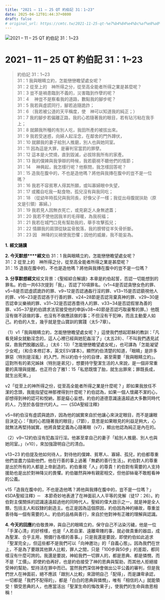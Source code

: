 ```yaml
---
title: "2021 – 11 – 25 QT 約伯記 31：1~23"
date: 2025-04-12T01:44:37+0800
draft: false
# original_url: https://cmtc.tw/2021-11-25-qt-%e7%b4%84%e4%bc%af%e8%a8%98-31%ef%bc%9a123
---
```


![2021 – 11 – 25 QT 約伯記 31：1~23](/images/qt.jpg   "2021 – 11 – 25 QT 約伯記 31：1~23")

# 2021 – 11 – 25 QT 約伯記 31：1~23

> 約伯記 31：1~23  
> 31：1 我與眼睛立約，怎能戀戀瞻望處女呢？  
> 31：2 從至上的　神所得之分，從至高全能者所得之業是甚麼呢？  
> 31：3 豈不是禍患臨到不義的，災害臨到作孽的呢？  
> 31：4 　神豈不是察看我的道路，數點我的腳步呢？  
> 31：5 我若與虛謊同行，腳若追隨詭詐；  
> 31：6 （我若被公道的天平稱度，使　神可以知道我的純正；）  
> 31：7 我的腳步若偏離正路，我的心若隨著我的眼目，若有玷污粘在我手上；  
> 31：8 就願我所種的有別人吃，我田所產的被拔出來。  
> 31：9 我若受迷惑，向婦人起淫念，在鄰舍的門外蹲伏，  
> 31：10 就願我的妻子給別人推磨，別人也與她同室。  
> 31：11 因為這是大罪，是審判官當罰的罪孽。  
> 31：12 這本是火焚燒，直到毀滅，必拔除我所有的家產。  
> 31：13 我的僕婢與我爭辯的時候，我若藐視不聽他們的情節；  
> 31：14 　神興起，我怎樣行呢？他察問，我怎樣回答呢？  
> 31：15 造我在腹中的，不也是造他嗎？將他與我摶在腹中的豈不是一位嗎？  
> 31：16 我若不容貧寒人得其所願，或叫寡婦眼中失望，  
> 31：17 或獨自吃我一點食物，孤兒沒有與我同吃；  
> 31：18 （從幼年時孤兒與我同長，好像父子一樣；我從出母腹就扶助（原文是引領）寡婦。）  
> 31：19 我若見人因無衣死亡，或見窮乏人身無遮蓋；  
> 31：20 我若不使他因我羊的毛得暖，為我祝福；  
> 31：21 我若在城門口見有幫助我的，舉手攻擊孤兒；  
> 31：22 情願我的肩頭從缺盆骨脫落，我的膀臂從羊矢骨折斷。  
> 31：23 因　神降的災禍使我恐懼；因他的威嚴，我不能妄為。

**1.** **經文誦讀**

**2. 今天默想****經文**伯 31：1 我與眼睛立約，怎能戀戀瞻望處女呢？  
31：2 從至上的　神所得之分，從至高全能者所得之業是甚麼呢？  
31：15 造我在腹中的，不也是造他嗎？將他與我摶在腹中的豈不是一位嗎？

**3. 分享默想經文**經文背景：《聖經綜合解讀》本章是約伯起誓，否認一切能想到的罪名。約伯一共63次提到「我」，否認了10項罪名。（v1~4是否認貪戀女色的罪、v5~8是否認虛謊詭詐的罪、v9~12是否認通姦行淫的罪、v13~15是否認藐視他人的罪、v16~23是否認吝于行善的罪、v24~28節是否認背棄真神的罪、v29~30是否認幸災樂禍的罪、v31~32是否認吝嗇待人的罪、v33~34是否認假冒為善的罪、v35~37是約伯請求法官接受他的申訴v38~40節是否認巧取豪奪的罪。）他既沒有做不該做的事，也沒有不做應該做的事；不但沒有干犯神，而且主動愛人如己。約伯的人生，幾乎就是登山寶訓的實踐（太5-7章）。

（1）v1「我與眼睛立約，怎能戀戀瞻望處女呢？」這使我們想起耶穌的教訓：「凡看見婦女就動淫念的，這人心裡已經與她犯姦淫了」（太五28）、「不叫我們遇見試探，救我們脫離凶惡。」（太6：13）「怎能戀戀瞻望處女呢」，也可譯為「怎能凝望少女呢」（和合本修訂本，英文ESV譯本）。顯然約伯清楚的知道，「眼睛」是許多罪惡（特別是淫亂）的入門，所以約伯十分的自律，甚至需要「我與眼睛立約」。這對所有的弟兄姊妹（特別是弟兄），想要持守聖潔生活的人來說，是一個非常重要的真理與提醒。也正符合了雅1：15「私慾既懷了胎，就生出罪來；罪既長成，就生出死來。」

v2「從至上的神所得之份，從至高全能者所得之業是什麼呢？」即如果我放任不潔的念頭，我能指望從神那裡得到什麼呢？約伯認為，如果一個人懷藏不潔的心，卻想得到神的認可和悅納，那是癡心妄想。約伯的道德意識遠遠超過大多數同時代的人，乃至於各個世代的人。──《SDA聖經注釋》

v5~8約伯沒有虛謊與詭詐，因為他的誠實來自於他讓心來決定眼目，而不是讓眼目決定心：「我的心若隨著我的眼目」（7節），意思是如果眼見的利益足夠大，心就無法再堅持誠實。他將貪婪定義為心隨著眼（v7），顯出他認為純正是內在的。

（2）v9~12約伯沒有犯姦淫行淫。他甚至拿自己的妻子「給別人推磨、別人也與她同室。」（v10），來加強證明自己的清白。

v13~23 約伯提及他如何待人，對待他的僕婢、貧寒人、寡婦、孤兒，約伯都尊重他們並盡力協助他們，他在行善的事上過著「無虧的善行生活」。約伯對人的尊重是出於所有的人都是上帝創造的。約伯重視「人」的尊貴！約伯對有需要的人支持援助也是出於對神降災的畏懼。約伯雖然與神有親密相交，但他卻絲毫不敢輕看神的公義。

v15「造我在腹中的，不也是造他嗎？將他與我摶在腹中的，豈不是一位嗎？」《SDA聖經注釋》─　本節奇妙地表達了在神面前人人平等的見解（徒17：26）。約伯對主僕關係的認識遠遠超過他的同時代人。聖經的偉大啟示之一，就是神是全人類，包括主人和奴隸的創造主。也正是因為這個原因，約伯因為神的緣故，尊重並善待每一個有需要的人。約伯的品格與善行，來自於他對神有正確的理解與認識。

**4. 今天的回應**約伯敬畏神，與自己的眼睛立約，保守自己不沾染污穢，他是一位「手潔心清」的好榜樣，也是「人若自潔、遠離卑賤的事，就必做貴重的器皿，成為聖潔、合乎主用，預備行各樣的善事。」只是我還是要說，即使約伯如此追求「聖潔完全」，但這些都不是我們可以「向神邀功」的「自義心態」。因為我們在世上，不是為了要跟其他罪人比較，罪人之間，只是「100步與50步」的差距，都同樣沒有什麼可誇的。我還是要說，神給我們一切罪人的，都是恩典、都是憐憫，而不是「工價」。即使約伯再好，也是約伯接受了神的恩典與幫助，而其他人拒絕接受神的幫助，堅持活在罪中而已。當然我們深信神會做出公平公義的審判，但是我們世人在神面前，絕不應該「跟別人比較」來證明自己「配得」，而是謙卑承認，一切都是「我們不配得的」，都是「白白的恩典與憐憫」，唯有「相信的人」就能領受！領受恩典的人，也應當活出「聖潔生命的悔改果子」，使我們的生命與救恩相稱！